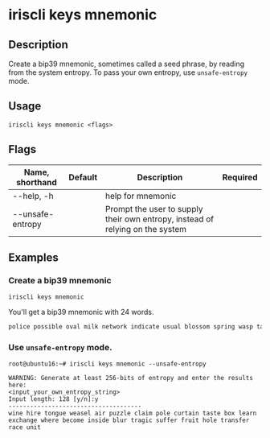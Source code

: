 # iriscli keys mnemonic

## Description

Create a bip39 mnemonic, sometimes called a seed phrase, by reading from the system entropy. To pass your own entropy, use `unsafe-entropy` mode.

## Usage

```
iriscli keys mnemonic <flags>
```

## Flags

| Name, shorthand  | Default   | Description                                                                   | Required |
| ---------------- | --------- | ----------------------------------------------------------------------------- | -------- |
| --help, -h       |           | help for mnemonic                                                             |          |
| --unsafe-entropy |           | Prompt the user to supply their own entropy, instead of relying on the system |          |

## Examples

### Create a bip39 mnemonic

```shell
iriscli keys mnemonic
```

You'll get a bip39 mnemonic with 24 words.

```txt
police possible oval milk network indicate usual blossom spring wasp taste canal announce purpose rib mind river pet brown web response sting remain airport
```

### Use `unsafe-entropy` mode.

```shell
root@ubuntu16:~# iriscli keys mnemonic --unsafe-entropy

WARNING: Generate at least 256-bits of entropy and enter the results here:
<input_your_own_entropy_string>
Input length: 128 [y/n]:y
-------------------------------------
wine hire tongue weasel air puzzle claim pole curtain taste box learn exchange where become inside blur tragic suffer fruit hole transfer race unit
```
